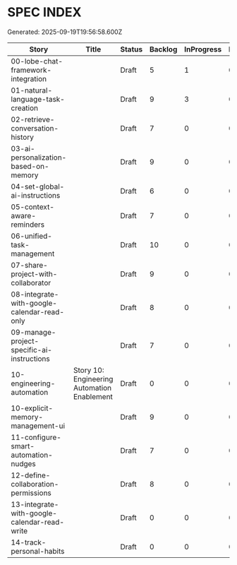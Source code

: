 # SPEC INDEX
Generated: 2025-09-19T19:56:58.600Z

| Story | Title | Status | Backlog | InProgress | Review | Done | %Done | LastUpdated |
|-------|-------|--------|---------|------------|--------|------|-------|-------------|
| 00-lobe-chat-framework-integration |  | Draft | 5 | 1 | 0 | 0 | 0% | 2025-09-19T19:06:53.542Z |
| 01-natural-language-task-creation |  | Draft | 9 | 3 | 0 | 0 | 0% | 2025-09-19T19:06:53.548Z |
| 02-retrieve-conversation-history |  | Draft | 7 | 0 | 0 | 0 | 0% | 2025-09-19T19:06:53.551Z |
| 03-ai-personalization-based-on-memory |  | Draft | 9 | 0 | 0 | 0 | 0% | 2025-09-19T19:06:53.555Z |
| 04-set-global-ai-instructions |  | Draft | 6 | 0 | 0 | 0 | 0% | 2025-09-19T19:06:53.561Z |
| 05-context-aware-reminders |  | Draft | 7 | 0 | 0 | 0 | 0% | 2025-09-19T19:06:53.566Z |
| 06-unified-task-management |  | Draft | 10 | 0 | 0 | 0 | 0% | 2025-09-19T19:06:53.572Z |
| 07-share-project-with-collaborator |  | Draft | 9 | 0 | 0 | 0 | 0% | 2025-09-19T19:06:53.576Z |
| 08-integrate-with-google-calendar-read-only |  | Draft | 8 | 0 | 0 | 0 | 0% | 2025-09-19T19:06:53.579Z |
| 09-manage-project-specific-ai-instructions |  | Draft | 7 | 0 | 0 | 0 | 0% | 2025-09-19T19:06:53.581Z |
| 10-engineering-automation | Story 10: Engineering Automation Enablement | Draft | 0 | 0 | 0 | 9 | 100% | 2025-09-19T19:56:57.633Z |
| 10-explicit-memory-management-ui |  | Draft | 9 | 0 | 0 | 0 | 0% | 2025-09-19T19:06:53.586Z |
| 11-configure-smart-automation-nudges |  | Draft | 7 | 0 | 0 | 0 | 0% | 2025-09-19T19:06:53.588Z |
| 12-define-collaboration-permissions |  | Draft | 8 | 0 | 0 | 0 | 0% | 2025-09-19T19:06:53.591Z |
| 13-integrate-with-google-calendar-read-write |  | Draft | 0 | 0 | 0 | 0 | -- |  |
| 14-track-personal-habits |  | Draft | 0 | 0 | 0 | 0 | -- |  |
